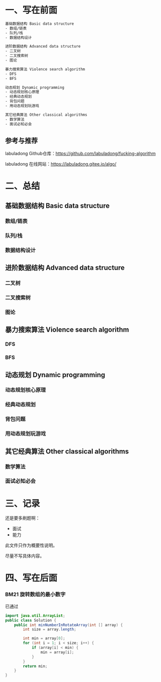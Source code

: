 

# 一、写在前面

```bash
基础数据结构 Basic data structure
- 数组/链表
- 队列/栈
- 数据结构设计

进阶数据结构 Advanced data structure
- 二叉树
- 二叉搜索树
- 图论

暴力搜索算法 Violence search algorithm
- DFS
- BFS

动态规划 Dynamic programming
- 动态规划核心原理
- 经典动态规划
- 背包问题
- 用动态规划玩游戏

其它经典算法 Other classical algorithms
- 数学算法
- 面试必知必会
```





## 参考与推荐

labuladong Github仓库：https://github.com/labuladong/fucking-algorithm

labuladong 在线网站：https://labuladong.gitee.io/algo/



# 二、总结



## 基础数据结构 Basic data structure

### 数组/链表

### 队列/栈

### 数据结构设计



## 进阶数据结构 Advanced data structure

### 二叉树

### 二叉搜索树

### 图论

## 暴力搜索算法 Violence search algorithm

### DFS

### BFS

## 动态规划 Dynamic programming

### 动态规划核心原理

### 经典动态规划

### 背包问题

### 用动态规划玩游戏

## 其它经典算法 Other classical algorithms

### 数学算法

### 面试必知必会





# 三、记录



还是要多刷题啊：

- 面试
- 能力



此文件只作为概要性说明。

尽量不写具体内容。





# 四、写在后面







### BM21 旋转数组的最小数字



已通过

```java
import java.util.ArrayList;
public class Solution {
    public int minNumberInRotateArray(int [] array) {
        int size = array.length;

        int min = array[0];
        for (int i = 1; i < size; i++) {
            if (array[i] < min) {
                min = array[i];
            }
        }
        return min;
    }
}
```













































